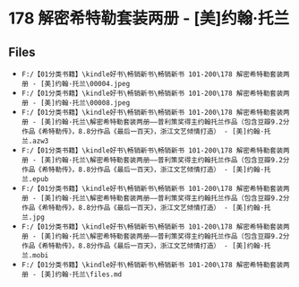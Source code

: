 # 178 解密希特勒套装两册 - [美]约翰·托兰

## Files

- `F:/【01分类书籍】\kindle好书\畅销新书\畅销新书 101-200\178 解密希特勒套装两册 - [美]约翰·托兰\00004.jpeg`
- `F:/【01分类书籍】\kindle好书\畅销新书\畅销新书 101-200\178 解密希特勒套装两册 - [美]约翰·托兰\00008.jpeg`
- `F:/【01分类书籍】\kindle好书\畅销新书\畅销新书 101-200\178 解密希特勒套装两册 - [美]约翰·托兰\解密希特勒套装两册——普利策奖得主约翰托兰作品（包含豆瓣9.2分作品《希特勒传》，8.8分作品《最后一百天》，浙江文艺倾情打造） - [美]约翰·托兰.azw3`
- `F:/【01分类书籍】\kindle好书\畅销新书\畅销新书 101-200\178 解密希特勒套装两册 - [美]约翰·托兰\解密希特勒套装两册——普利策奖得主约翰托兰作品（包含豆瓣9.2分作品《希特勒传》，8.8分作品《最后一百天》，浙江文艺倾情打造） - [美]约翰·托兰.epub`
- `F:/【01分类书籍】\kindle好书\畅销新书\畅销新书 101-200\178 解密希特勒套装两册 - [美]约翰·托兰\解密希特勒套装两册——普利策奖得主约翰托兰作品（包含豆瓣9.2分作品《希特勒传》，8.8分作品《最后一百天》，浙江文艺倾情打造） - [美]约翰·托兰.jpg`
- `F:/【01分类书籍】\kindle好书\畅销新书\畅销新书 101-200\178 解密希特勒套装两册 - [美]约翰·托兰\解密希特勒套装两册——普利策奖得主约翰托兰作品（包含豆瓣9.2分作品《希特勒传》，8.8分作品《最后一百天》，浙江文艺倾情打造） - [美]约翰·托兰.mobi`
- `F:/【01分类书籍】\kindle好书\畅销新书\畅销新书 101-200\178 解密希特勒套装两册 - [美]约翰·托兰\files.md`
